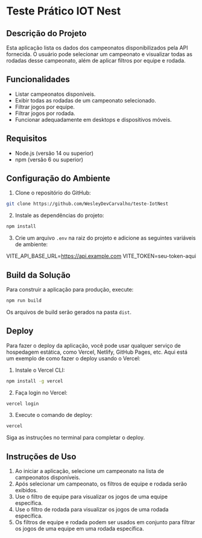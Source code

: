 # Teste Prático IOT Nest

## Descrição do Projeto

Esta aplicação lista os dados dos campeonatos disponibilizados pela API fornecida. O usuário pode selecionar um campeonato e visualizar todas as rodadas desse campeonato, além de aplicar filtros por equipe e rodada.

## Funcionalidades

- Listar campeonatos disponíveis.
- Exibir todas as rodadas de um campeonato selecionado.
- Filtrar jogos por equipe.
- Filtrar jogos por rodada.
- Funcionar adequadamente em desktops e dispositivos móveis.

## Requisitos

- Node.js (versão 14 ou superior)
- npm (versão 6 ou superior)

## Configuração do Ambiente

1. Clone o repositório do GitHub:

```bash
git clone https://github.com/WesleyDevCarvalho/teste-IotNest
```

2. Instale as dependências do projeto:

```bash
npm install
```


3. Crie um arquivo `.env` na raiz do projeto e adicione as seguintes variáveis de ambiente:

VITE_API_BASE_URL=https://api.example.com 
VITE_TOKEN=seu-token-aqui


## Build da Solução

Para construir a aplicação para produção, execute:

```bash
npm run build
```

Os arquivos de build serão gerados na pasta `dist`.

## Deploy

Para fazer o deploy da aplicação, você pode usar qualquer serviço de hospedagem estática, como Vercel, Netlify, GitHub Pages, etc. Aqui está um exemplo de como fazer o deploy usando o Vercel:

1. Instale o Vercel CLI:

```bash
npm install -g vercel
```

2. Faça login no Vercel:

```bash
vercel login
```

3. Execute o comando de deploy:

```bash
vercel
```

Siga as instruções no terminal para completar o deploy.


## Instruções de Uso

1. Ao iniciar a aplicação, selecione um campeonato na lista de campeonatos disponíveis.
2. Após selecionar um campeonato, os filtros de equipe e rodada serão exibidos.
3. Use o filtro de equipe para visualizar os jogos de uma equipe específica.
4. Use o filtro de rodada para visualizar os jogos de uma rodada específica.
5. Os filtros de equipe e rodada podem ser usados em conjunto para filtrar os jogos de uma equipe em uma rodada específica.










